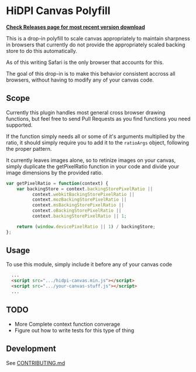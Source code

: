 # HiDPI Canvas Polyfill

**[Check Releases page for most recent version download](https://github.com/jondavidjohn/hidpi-canvas-polyfill/releases)**

This is a drop-in polyfill to scale canvas appropriately to maintain sharpness
in browsers that currently do not provide the appropriately scaled backing
store to do this automatically.

As of this writing Safari is the only browser that accounts for this.

The goal of this drop-in is to make this behavior consistent accross all browsers,
without having to modify any of your canvas code.

## Scope

Currently this plugin handles most general cross browser drawing functions, but
feel free to send Pull Requests as you find functions you need supported.

If the function simply needs all or some of it's arguments multiplied by the ratio,
it should simply require you to add it to the `ratioArgs` object, following the proper
pattern.

It currently leaves images alone, so to retinize images on your canvas, simply
duplicate the getPixelRatio function in your code and divide your image dimensions
by the provided ratio.

```js
var getPixelRatio = function(context) {
    var backingStore = context.backingStorePixelRatio ||
          context.webkitBackingStorePixelRatio ||
          context.mozBackingStorePixelRatio ||
          context.msBackingStorePixelRatio ||
          context.oBackingStorePixelRatio ||
          context.backingStorePixelRatio || 1;

    return (window.devicePixelRatio || 1) / backingStore;
};
```

## Usage

To use this module, simply include it before any of your canvas code

```html
  ...
  <script src=".../hidpi-canvas.min.js"></script>
  <script src=".../your-canvas-stuff.js"></script>
  ...
```

## TODO

  - More Complete context function converage
  - Figure out how to write tests for this type of thing

## Development

See [CONTRIBUTING.md](https://github.com/jondavidjohn/hidpi-canvas-polyfill/blob/develop/CONTRIBUTING.md)

